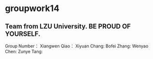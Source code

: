 # groupwork14 

## Team from LZU University. BE PROUD OF YOURSELF.

Group Number：
Xiangwen Qiao：
Xiyuan Chang:
Bofei Zhang:
Wenyao Chen:
Zunye Tang:



